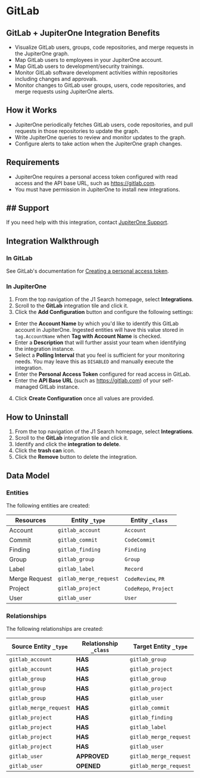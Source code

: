 # GitLab

## GitLab + JupiterOne Integration Benefits

- Visualize GitLab users, groups, code repositories, and merge requests in the
  JupiterOne graph.
- Map GitLab users to employees in your JupiterOne account.
- Map GitLab users to development/security trainings.
- Monitor GitLab software development activities within repositories including
  changes and approvals.
- Monitor changes to GitLab user groups, users, code repositories, and merge
  requests using JupiterOne alerts.

## How it Works

- JupiterOne periodically fetches GitLab users, code repositories, and pull
  requests in those repositories to update the graph.
- Write JupiterOne queries to review and monitor updates to the graph.
- Configure alerts to take action when the JupiterOne graph changes.

## Requirements

- JupiterOne requires a personal access token configured with read access and
  the API base URL, such as https://gitlab.com.
- You must have permission in JupiterOne to install new integrations.

## ## Support

If you need help with this integration, contact
[JupiterOne Support](https://support.jupiterone.io).

## Integration Walkthrough

### In GitLab

See GitLab's documentation for
[Creating a personal access token](https://docs.gitlab.com/ee/user/profile/personal_access_tokens.html#creating-a-personal-access-token).

### In JupiterOne

1. From the top navigation of the J1 Search homepage, select **Integrations**.
2. Scroll to the **GitLab** integration tile and click it.
3. Click the **Add Configuration** button and configure the following settings:

- Enter the **Account Name** by which you'd like to identify this GitLab account
  in JupiterOne. Ingested entities will have this value stored in
  `tag.AccountName` when **Tag with Account Name** is checked.
- Enter a **Description** that will further assist your team when identifying
  the integration instance.
- Select a **Polling Interval** that you feel is sufficient for your monitoring
  needs. You may leave this as `DISABLED` and manually execute the integration.
- Enter the **Personal Access Token** configured for read access in GitLab.
- Enter the **API Base URL** (such as https://gitlab.com) of your self-managed
  GitLab instance.

4. Click **Create Configuration** once all values are provided.

## How to Uninstall

1. From the top navigation of the J1 Search homepage, select **Integrations**.
2. Scroll to the **GitLab** integration tile and click it.
3. Identify and click the **integration to delete**.
4. Click the **trash can** icon.
5. Click the **Remove** button to delete the integration.

<!-- {J1_DOCUMENTATION_MARKER_START} -->
<!--
********************************************************************************
NOTE: ALL OF THE FOLLOWING DOCUMENTATION IS GENERATED USING THE
"j1-integration document" COMMAND. DO NOT EDIT BY HAND! PLEASE SEE THE DEVELOPER
DOCUMENTATION FOR USAGE INFORMATION:

https://github.com/JupiterOne/sdk/blob/main/docs/integrations/development.md
********************************************************************************
-->

## Data Model

### Entities

The following entities are created:

| Resources     | Entity `_type`         | Entity `_class`       |
| ------------- | ---------------------- | --------------------- |
| Account       | `gitlab_account`       | `Account`             |
| Commit        | `gitlab_commit`        | `CodeCommit`          |
| Finding       | `gitlab_finding`       | `Finding`             |
| Group         | `gitlab_group`         | `Group`               |
| Label         | `gitlab_label`         | `Record`              |
| Merge Request | `gitlab_merge_request` | `CodeReview`, `PR`    |
| Project       | `gitlab_project`       | `CodeRepo`, `Project` |
| User          | `gitlab_user`          | `User`                |

### Relationships

The following relationships are created:

| Source Entity `_type`  | Relationship `_class` | Target Entity `_type`  |
| ---------------------- | --------------------- | ---------------------- |
| `gitlab_account`       | **HAS**               | `gitlab_group`         |
| `gitlab_account`       | **HAS**               | `gitlab_project`       |
| `gitlab_group`         | **HAS**               | `gitlab_group`         |
| `gitlab_group`         | **HAS**               | `gitlab_project`       |
| `gitlab_group`         | **HAS**               | `gitlab_user`          |
| `gitlab_merge_request` | **HAS**               | `gitlab_commit`        |
| `gitlab_project`       | **HAS**               | `gitlab_finding`       |
| `gitlab_project`       | **HAS**               | `gitlab_label`         |
| `gitlab_project`       | **HAS**               | `gitlab_merge_request` |
| `gitlab_project`       | **HAS**               | `gitlab_user`          |
| `gitlab_user`          | **APPROVED**          | `gitlab_merge_request` |
| `gitlab_user`          | **OPENED**            | `gitlab_merge_request` |

<!--
********************************************************************************
END OF GENERATED DOCUMENTATION AFTER BELOW MARKER
********************************************************************************
-->
<!-- {J1_DOCUMENTATION_MARKER_END} -->
